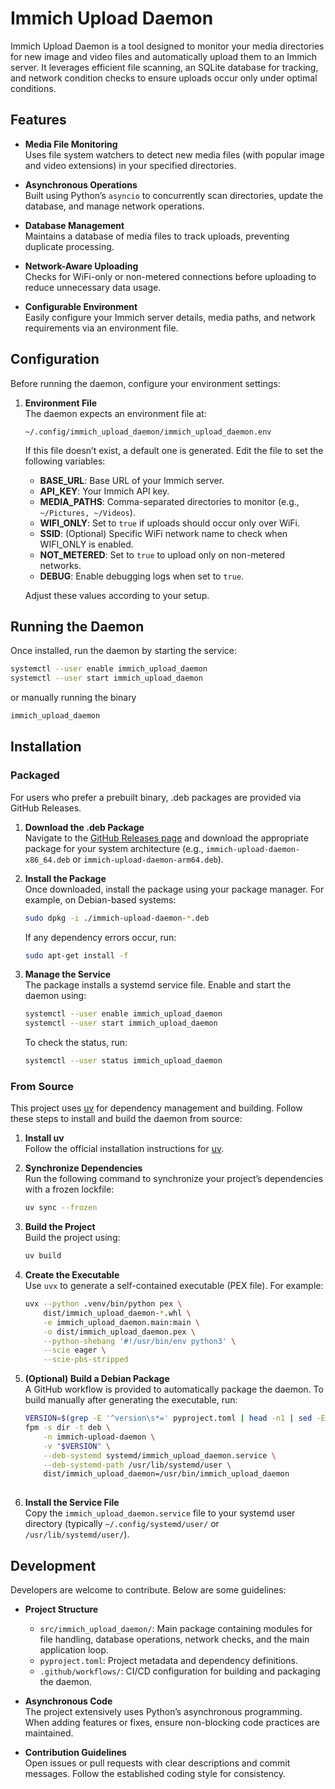 # Immich Upload Daemon

Immich Upload Daemon is a tool designed to monitor your media directories for new image and video files and automatically upload them to an Immich server. It leverages efficient file scanning, an SQLite database for tracking, and network condition checks to ensure uploads occur only under optimal conditions.

## Features

- **Media File Monitoring**  
  Uses file system watchers to detect new media files (with popular image and video extensions) in your specified directories.

- **Asynchronous Operations**  
  Built using Python’s `asyncio` to concurrently scan directories, update the database, and manage network operations.

- **Database Management**  
  Maintains a database of media files to track uploads, preventing duplicate processing.

- **Network-Aware Uploading**  
  Checks for WiFi-only or non-metered connections before uploading to reduce unnecessary data usage.

- **Configurable Environment**  
  Easily configure your Immich server details, media paths, and network requirements via an environment file.

## Configuration

Before running the daemon, configure your environment settings:

1. **Environment File**  
   The daemon expects an environment file at:
   ```
   ~/.config/immich_upload_daemon/immich_upload_daemon.env
   ```
   If this file doesn’t exist, a default one is generated. Edit the file to set the following variables:

   - **BASE_URL**: Base URL of your Immich server.
   - **API_KEY**: Your Immich API key.
   - **MEDIA_PATHS**: Comma-separated directories to monitor (e.g., `~/Pictures, ~/Videos`).
   - **WIFI_ONLY**: Set to `true` if uploads should occur only over WiFi.
   - **SSID**: (Optional) Specific WiFi network name to check when WIFI_ONLY is enabled.
   - **NOT_METERED**: Set to `true` to upload only on non-metered networks.
   - **DEBUG**: Enable debugging logs when set to `true`.

   Adjust these values according to your setup.

## Running the Daemon

Once installed, run the daemon by starting the service:
```sh
systemctl --user enable immich_upload_daemon
systemctl --user start immich_upload_daemon
```

or manually running the binary
```sh
immich_upload_daemon
```

## Installation

### Packaged

For users who prefer a prebuilt binary, .deb packages are provided via GitHub Releases.

1. **Download the .deb Package**  
   Navigate to the [GitHub Releases page](https://github.com/luigi311/immich_upload_daemon/releases) and download the appropriate package for your system architecture (e.g., `immich-upload-daemon-x86_64.deb` or `immich-upload-daemon-arm64.deb`).

2. **Install the Package**  
   Once downloaded, install the package using your package manager. For example, on Debian-based systems:
   ```sh
   sudo dpkg -i ./immich-upload-daemon-*.deb
   ```
   If any dependency errors occur, run:
   ```sh
   sudo apt-get install -f
   ```

3. **Manage the Service**  
   The package installs a systemd service file. Enable and start the daemon using:
   ```sh
   systemctl --user enable immich_upload_daemon
   systemctl --user start immich_upload_daemon
   ```
   To check the status, run:
   ```sh
   systemctl --user status immich_upload_daemon
   ```

### From Source

This project uses [uv](https://github.com/astral-sh/uv) for dependency management and building. Follow these steps to install and build the daemon from source:

1. **Install uv**  
   Follow the official installation instructions for [uv](https://github.com/astral-sh/uv).

2. **Synchronize Dependencies**  
   Run the following command to synchronize your project’s dependencies with a frozen lockfile:
   ```sh
   uv sync --frozen
   ```

3. **Build the Project**  
   Build the project using:
   ```sh
   uv build
   ```

4. **Create the Executable**  
   Use `uvx` to generate a self-contained executable (PEX file). For example:
   ```sh
   uvx --python .venv/bin/python pex \
       dist/immich_upload_daemon-*.whl \
       -e immich_upload_daemon.main:main \
       -o dist/immich_upload_daemon.pex \
       --python-shebang '#!/usr/bin/env python3' \
       --scie eager \
       --scie-pbs-stripped
   ```

5. **(Optional) Build a Debian Package**  
   A GitHub workflow is provided to automatically package the daemon. To build manually after generating the executable, run:
   ```sh
   VERSION=$(grep -E '^version\s*=' pyproject.toml | head -n1 | sed -E 's/version\s*=\s*"(.*)"/\1/')
   fpm -s dir -t deb \
       -n immich-upload-daemon \
       -v "$VERSION" \
       --deb-systemd systemd/immich_upload_daemon.service \
       --deb-systemd-path /usr/lib/systemd/user \
       dist/immich_upload_daemon=/usr/bin/immich_upload_daemon
       
   ```

6. **Install the Service File**  
   Copy the `immich_upload_daemon.service` file to your systemd user directory (typically `~/.config/systemd/user/` or `/usr/lib/systemd/user/`).

## Development

Developers are welcome to contribute. Below are some guidelines:

- **Project Structure**  
  - `src/immich_upload_daemon/`: Main package containing modules for file handling, database operations, network checks, and the main application loop.
  - `pyproject.toml`: Project metadata and dependency definitions.
  - `.github/workflows/`: CI/CD configuration for building and packaging the daemon.

- **Asynchronous Code**  
  The project extensively uses Python’s asynchronous programming. When adding features or fixes, ensure non-blocking code practices are maintained.

- **Contribution Guidelines**  
  Open issues or pull requests with clear descriptions and commit messages. Follow the established coding style for consistency.
